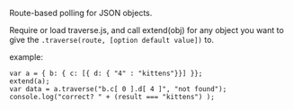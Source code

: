Route-based polling for JSON objects.

Require or load traverse.js, and call extend(obj) for any object
you want to give the `.traverse(route, [option default value])` to.

example:

```
var a = { b: { c: [{ d: { "4" : "kittens"}}] }};
extend(a);
var data = a.traverse("b.c[ 0 ].d[ 4 ]", "not found");
console.log("correct? " + (result === "kittens") );
```

